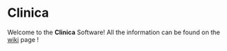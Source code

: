 # Clinica

Welcome to the **Clinica** Software! All the information can be found on the  [wiki](https://gitlab.icm-institute.org/aramislab/clinicalab/wikis/home) page !
